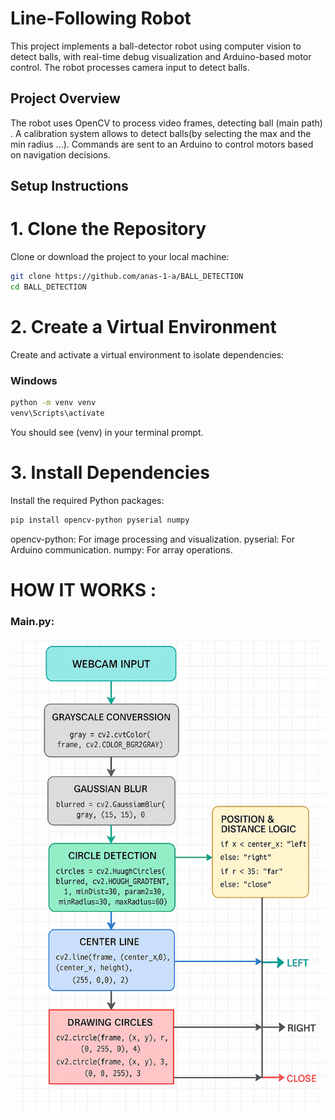 # Line-Following Robot
 This project implements a ball-detector robot using computer vision to detect balls, with real-time debug visualization and Arduino-based motor control. The robot processes camera input to detect balls.

## Project Overview
 The robot uses OpenCV to process video frames, detecting ball (main path)  . A calibration system allows to detect balls(by selecting the max and the min radius ...). Commands are sent to an Arduino to control motors based on navigation decisions.

## Setup Instructions
# 1. Clone the Repository
Clone or download the project to your local machine:
```bash
git clone https://github.com/anas-1-a/BALL_DETECTION
cd BALL_DETECTION
```
# 2. Create a Virtual Environment
Create and activate a virtual environment to isolate dependencies:
### Windows
``` bash
python -m venv venv
venv\Scripts\activate
```
You should see (venv) in your terminal prompt.
# 3. Install Dependencies
Install the required Python packages:
```bash
pip install opencv-python pyserial numpy
```
opencv-python: For image processing and visualization.
pyserial: For Arduino communication.
numpy: For array operations.


# HOW IT WORKS :
### Main.py:
  ![alt text](f86b9bc3-9281-404e-a9a7-ec48b8fd66c2.png)